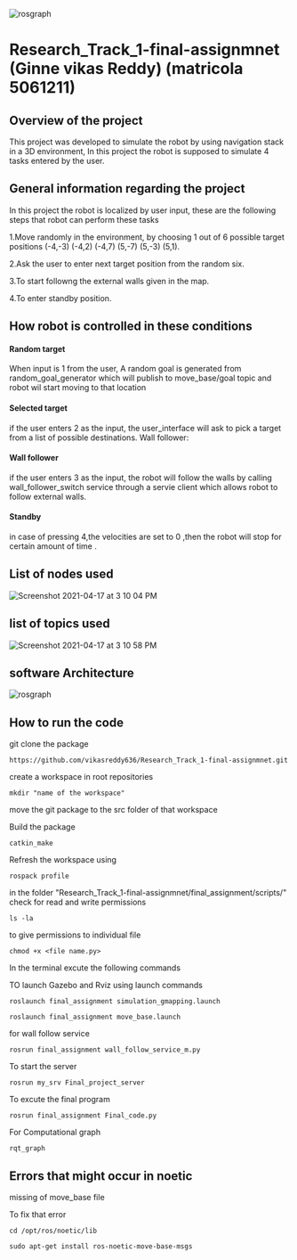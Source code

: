 ![rosgraph](https://user-images.githubusercontent.com/73032093/115157775-97e8c200-a07a-11eb-945b-17eff98c5c36.png)
# Research_Track_1-final-assignmnet (Ginne vikas Reddy) (matricola 5061211)

## Overview of the project

  This project was developed to simulate the robot by using navigation stack in a 3D environment, In this project the robot is supposed to simulate 4 tasks entered by the user.

## General information regarding the project

   In this project the robot is localized by user input, these are the following steps that robot can perform these tasks

   1.Move randomly in the environment, by choosing 1 out of 6 possible target positions (-4,-3) (-4,2) (-4,7) (5,-7) (5,-3) (5,1).

   2.Ask the user to enter next target position from the random six.

   3.To start followng the external walls given in the map.

   4.To enter standby position.

## How robot is controlled in these conditions

 #### Random target
  When input is 1 from the user, A random goal is generated from random_goal_generator which will publish to move_base/goal topic and robot wil start moving to that location

#### Selected target
if the user enters 2 as the input, the user_interface will ask to pick a target from a list of possible destinations. Wall follower:

#### Wall follower
if the user enters 3 as the input, the robot will follow the walls by calling wall_follower_switch service through a servie client which allows robot to follow external walls.

#### Standby
in case of pressing 4,the velocities are set to 0 ,then the robot will stop for certain amount of time .

## List of nodes used
![Screenshot 2021-04-17 at 3 10 04 PM](https://user-images.githubusercontent.com/73032093/115137406-3b5bb780-a026-11eb-9b82-f1f826591eef.png)

## list of topics used 
![Screenshot 2021-04-17 at 3 10 58 PM](https://user-images.githubusercontent.com/73032093/115137454-7d84f900-a026-11eb-8259-6d61ea7505e7.png)

## software Architecture
![rosgraph](https://user-images.githubusercontent.com/73032093/115137532-fdab5e80-a026-11eb-9fec-808bb90ed687.png)

## How to run the code

git clone the package

`https://github.com/vikasreddy636/Research_Track_1-final-assignmnet.git`

create a workspace in root repositories

`mkdir "name of the workspace" `

move the git package to the src folder of that workspace

Build the package

`catkin_make`

Refresh the workspace using

`rospack profile`

in the folder "Research_Track_1-final-assignmnet/final_assignment/scripts/" check for read and write permissions

`ls -la`

to give permissions to individual file

`chmod +x <file name.py>`

In the terminal excute the following commands 

TO  launch Gazebo and Rviz using launch commands

`roslaunch final_assignment simulation_gmapping.launch`

`roslaunch final_assignment move_base.launch`

for wall follow service

`rosrun final_assignment wall_follow_service_m.py`

To start the server

`rosrun my_srv Final_project_server`

To excute the final program

`rosrun final_assignment Final_code.py`

For Computational graph

`rqt_graph`

## Errors that might occur in noetic

missing of move_base file

To fix that error 

`cd /opt/ros/noetic/lib `

`sudo apt-get install ros-noetic-move-base-msgs`










